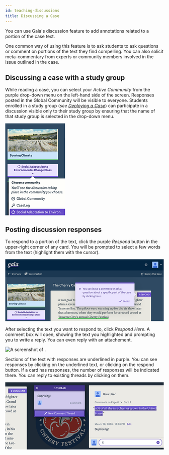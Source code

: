 ```yaml
---
id: teaching-discussions
title: Discussing a Case
---
```


You can use Gala's discussion feature to add annotations related to a portion of the case text. 

One common way of using this feature is to ask students to ask questions or comment on portions of the text they find compelling. You can also solicit meta-commentary from experts or community members involved in the issue outlined in the case.

## Discussing a case with a study group

 While reading a case, you can select your *Active Community* from the purple drop-down menu on the left-hand side of the screen. Responses posted in the Global Community will be visible to everyone. Students enrolled in a study group (*see [Deploying a Case](./teaching-getting-started.md)*) can participate in a discussion visible only to their study group by ensuring that the name of that study group is selected in the drop-down menu.

![A screenshot of the Active Community menu.](./assets/discussion-dropdown-screenshot.png)

## Posting discussion responses

To respond to a portion of the text, click the purple *Respond* button in the upper-right corner of any card. You will be prompted to select a few words from the text (highlight them with the cursor).

![A screenshot of the respond button.](./assets/discussion-respond-screenshot.png)

After selecting the text you want to respond to, click *Respond Here*. A comment box will open, showing the text you highlighted and prompting you to write a reply. You can even reply with an attachement.

![A screenshot of .](./assets/.png)

Sections of the text with responses are underlined in purple. You can see responses by clicking on the underlined text, or clicking on the respond button. If a card has responses, the number of responses will be indicated there. You can reply to existing threads by clicking on them.

![A screenshot of posting a response.](./assets/discussion-screenshot.png)